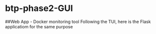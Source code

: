 # btp-phase2-GUI
##Web App - Docker monitoring tool 
Following the TUI, here is the Flask applicatiom for the same purpose
